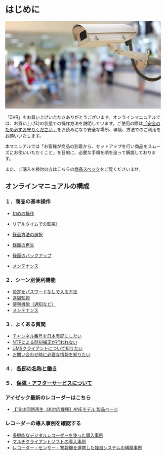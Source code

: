 # はじめに

![](./images/basic-overview/001.jpg)


「DVR」をお買い上げいただきありがとうございます。オンラインマニュアルでは、お買い上げ時の状態での操作方法を説明しています。ご使用の際は[「安全のため必ずお守りください」](./recorder-safety-instruction.html)をお読みになり安全な場所、環境、方法でのご利用をお願いいたします。

本マニュアルでは「お客様が商品の到着から、セットアップを行い商品をスムーズにお使いいただくこと」を目的に、必要な手順を順を追って解説しております。

また、ご購入を検討の方はこちらの[商品スペック](./recorder-specification.html)をご覧くださいませ。

## オンラインマニュアルの構成

### １．商品の基本操作
- [初めの操作](./recorder-first-operation.html)

- [リアルタイムでの監視）](./recorder-monitor-realtime.html)

- [録画方法の選択](./record01-introduce.html)

- [録画の再生](./recorder-play-overview.html)

- [録画のバックアップ](./backup-overview.html)

- [メンテナンス](./recorder-ntp-adjust.html) 


### ２．シーン別便利機能
- [設定をパスワードなしで入る方法](./recorder-password-off.html) 
- [遠隔監視](./faq05-remote-viewer.html)
- [便利機能（通知など）](./function05-sound.html)
- [メンテナンス](./recorder-log-message.html)

### ３．よくある質問
- [チャンネル番号を日本表記にしたい](./faq03-language.html) 
- [NTPによる時刻補正が行われない](./recorder-ntp-adjust.html) 
- [UMSクライアントについて知りたい](./recorder-ums-event-message.html) 
- [お問い合わせ時に必要な情報を知りたい](./faq02-serial.html)  


### ４． [各部の名称と働き](./recorder-specification.html)


### ５． [保障・アフターサービスについて](./recorder-specification.html)


### アイゼック最新のレコーダーはこちら
- [【16ch同時再生, 4K対応機種】ANEモデル 製品ページ](https://isecj.jp/recorder/recorder-ane)



### レコーダーの導入事例を確認する
- [多機能なデジタルレコーダーを使った導入事例](https://isecj.jp/case/security-enhancement)
- [マルチクライアントソフトの導入事例](https://isecj.jp/case/netcafe-camera)
- [レコーダー・センサー・警報機を連携した独自システムの構築事例](https://isecj.jp/case/system-design)
